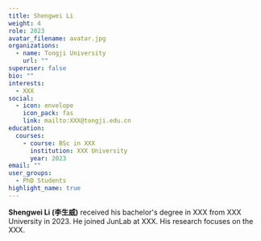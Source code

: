 ```yaml
---
title: Shengwei Li
weight: 4
role: 2023
avatar_filename: avatar.jpg
organizations:
  - name: Tongji University
    url: ""
superuser: false
bio: ""
interests:
  - XXX
social:
  - icon: envelope
    icon_pack: fas
    link: mailto:XXX@tongji.edu.cn
education:
  courses:
    - course: BSc in XXX
      institution: XXX University
      year: 2023
email: ""
user_groups:
  - PhD Students
highlight_name: true
---
```

**Shengwei Li (李生威)** received his bachelor's degree in XXX from XXX University in 2023. He joined JunLab at XXX. His research focuses on the XXX.
